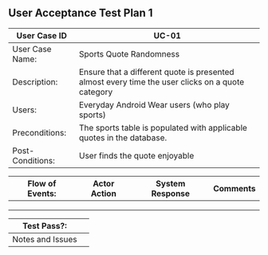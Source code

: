 ## User Acceptance Test Plan 1
| User Case ID | UC-01 |
| ---- | ---- |
| User Case Name: | Sports Quote Randomness |
| Description: | Ensure that a different quote is presented almost every time the user clicks on a quote category |
| Users: | Everyday Android Wear users (who play sports) |
| Preconditions: | The sports table is populated with applicable quotes in the database. |
| Post-Conditions: | User finds the quote enjoyable |

| Flow of Events: | Actor Action | System Response | Comments |
| ---- | ---- | ---- | ---- |
|      |      |      |      | 
|      |      |      |      |
|      |      |      |      |

| Test Pass?: |     |
| ---- | ---- |
| Notes and Issues |     |
